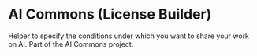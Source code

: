 # AI Commons (License Builder)
Helper to specify the conditions under which you want to share your work on AI. Part of the AI Commons project.
